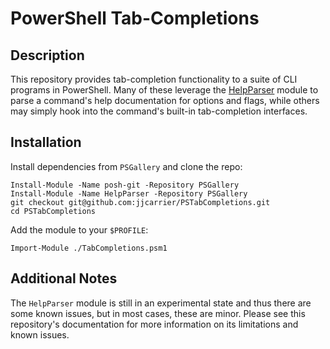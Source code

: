 # PowerShell Tab-Completions

## Description

This repository provides tab-completion functionality to a suite of CLI programs
in PowerShell. Many of these leverage the [HelpParser](https://github.com/jjcarrier/HelpParser)
module to parse a command's help documentation for options and flags, while
others may simply hook into the command's built-in tab-completion interfaces.

## Installation

Install dependencies from `PSGallery` and clone the repo:

```pwsh
Install-Module -Name posh-git -Repository PSGallery
Install-Module -Name HelpParser -Repository PSGallery
git checkout git@github.com:jjcarrier/PSTabCompletions.git
cd PSTabCompletions
```

Add the module to your `$PROFILE`:

```pwsh
Import-Module ./TabCompletions.psm1
```

## Additional Notes

The `HelpParser` module is still in an experimental state and thus there are
some known issues, but in most cases, these are minor. Please see this
repository's documentation for more information on its limitations and known
issues.
